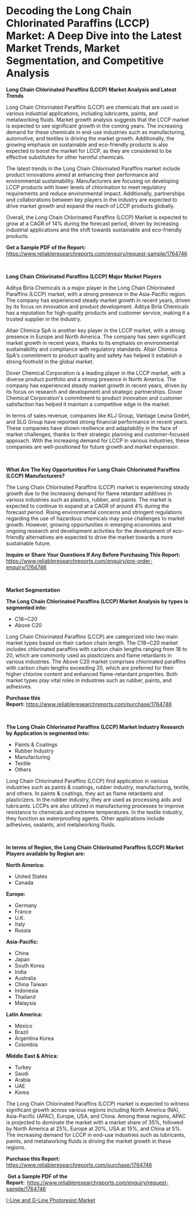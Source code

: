 <p><h1>Decoding the Long Chain Chlorinated Paraffins (LCCP) Market: A Deep Dive into the Latest Market Trends, Market Segmentation, and Competitive Analysis</h1></p><p><strong>Long Chain Chlorinated Paraffins (LCCP) Market Analysis and Latest Trends</strong></p>
<p><p>Long Chain Chlorinated Paraffins (LCCP) are chemicals that are used in various industrial applications, including lubricants, paints, and metalworking fluids. Market growth analysis suggests that the LCCP market is expected to see significant growth in the coming years. The increasing demand for these chemicals in end-use industries such as manufacturing, automotive, and textiles is driving the market growth. Additionally, the growing emphasis on sustainable and eco-friendly products is also expected to boost the market for LCCP, as they are considered to be effective substitutes for other harmful chemicals.</p><p>The latest trends in the Long Chain Chlorinated Paraffins market include product innovations aimed at enhancing their performance and environmental sustainability. Manufacturers are focusing on developing LCCP products with lower levels of chlorination to meet regulatory requirements and reduce environmental impact. Additionally, partnerships and collaborations between key players in the industry are expected to drive market growth and expand the reach of LCCP products globally.</p><p>Overall, the Long Chain Chlorinated Paraffins (LCCP) Market is expected to grow at a CAGR of 14% during the forecast period, driven by increasing industrial applications and the shift towards sustainable and eco-friendly products.</p></p>
<p><strong>Get a Sample PDF of the Report:&nbsp;</strong> <a href="https://www.reliableresearchreports.com/enquiry/request-sample/1764746">https://www.reliableresearchreports.com/enquiry/request-sample/1764746</a></p>
<p>&nbsp;</p>
<p><strong>Long Chain Chlorinated Paraffins (LCCP) Major Market Players</strong></p>
<p><p>Aditya Birla Chemicals is a major player in the Long Chain Chlorinated Paraffins (LCCP) market, with a strong presence in the Asia-Pacific region. The company has experienced steady market growth in recent years, driven by its focus on innovation and product development. Aditya Birla Chemicals has a reputation for high-quality products and customer service, making it a trusted supplier in the industry.</p><p>Altair Chimica SpA is another key player in the LCCP market, with a strong presence in Europe and North America. The company has seen significant market growth in recent years, thanks to its emphasis on environmental sustainability and compliance with regulatory standards. Altair Chimica SpA's commitment to product quality and safety has helped it establish a strong foothold in the global market.</p><p>Dover Chemical Corporation is a leading player in the LCCP market, with a diverse product portfolio and a strong presence in North America. The company has experienced steady market growth in recent years, driven by its focus on research and development and strategic partnerships. Dover Chemical Corporation's commitment to product innovation and customer satisfaction has helped it maintain a competitive edge in the market.</p><p>In terms of sales revenue, companies like KLJ Group, Vantage Leuna GmbH, and SLG Group have reported strong financial performance in recent years. These companies have shown resilience and adaptability in the face of market challenges, thanks to their strategic planning and customer-focused approach. With the increasing demand for LCCP in various industries, these companies are well-positioned for future growth and market expansion.</p></p>
<p>&nbsp;</p>
<p><strong>What Are The Key Opportunities For Long Chain Chlorinated Paraffins (LCCP) Manufacturers?</strong></p>
<p><p>The Long Chain Chlorinated Paraffins (LCCP) market is experiencing steady growth due to the increasing demand for flame retardant additives in various industries such as plastics, rubber, and paints. The market is expected to continue to expand at a CAGR of around 4% during the forecast period. Rising environmental concerns and stringent regulations regarding the use of hazardous chemicals may pose challenges to market growth. However, growing opportunities in emerging economies and ongoing research and development activities for the development of eco-friendly alternatives are expected to drive the market towards a more sustainable future.</p></p>
<p><strong>Inquire or Share Your Questions If Any Before Purchasing This Report:</strong> <a href="https://www.reliableresearchreports.com/enquiry/pre-order-enquiry/1764746">https://www.reliableresearchreports.com/enquiry/pre-order-enquiry/1764746</a></p>
<p>&nbsp;</p>
<p><strong>Market Segmentation</strong></p>
<p><strong>The Long Chain Chlorinated Paraffins (LCCP) Market Analysis by types is segmented into:</strong></p>
<p><ul><li>C18~C20</li><li>Above C20</li></ul></p>
<p><p>Long Chain Chlorinated Paraffins (LCCP) are categorized into two main market types based on their carbon chain length. The C18~C20 market includes chlorinated paraffins with carbon chain lengths ranging from 18 to 20, which are commonly used as plasticizers and flame retardants in various industries. The Above C20 market comprises chlorinated paraffins with carbon chain lengths exceeding 20, which are preferred for their higher chlorine content and enhanced flame-retardant properties. Both market types play vital roles in industries such as rubber, paints, and adhesives.</p></p>
<p><strong>Purchase this Report:&nbsp;</strong><a href="https://www.reliableresearchreports.com/purchase/1764746">https://www.reliableresearchreports.com/purchase/1764746</a></p>
<p>&nbsp;</p>
<p><strong>The Long Chain Chlorinated Paraffins (LCCP) Market Industry Research by Application is segmented into:</strong></p>
<p><ul><li>Paints & Coatings</li><li>Rubber Industry</li><li>Manufacturing</li><li>Textile</li><li>Others</li></ul></p>
<p><p>Long Chain Chlorinated Paraffins (LCCP) find application in various industries such as paints & coatings, rubber industry, manufacturing, textile, and others. In paints & coatings, they act as flame retardants and plasticizers. In the rubber industry, they are used as processing aids and lubricants. LCCPs are also utilized in manufacturing processes to improve resistance to chemicals and extreme temperatures. In the textile industry, they function as waterproofing agents. Other applications include adhesives, sealants, and metalworking fluids.</p></p>
<p>&nbsp;</p>
<p><strong>In terms of Region, the Long Chain Chlorinated Paraffins (LCCP) Market Players available by Region are:</strong></p>
<p>
    <p> <strong> North America: </strong>
        <ul>
            <li>United States</li>
            <li>Canada</li>
        </ul>
        </p> 
    <p> <strong> Europe: </strong>
        <ul>
            <li>Germany</li>
            <li>France</li>
            <li>U.K.</li>
            <li>Italy</li>
            <li>Russia</li>
        </ul>
        </p> 
    <p> <strong> Asia-Pacific: </strong>
        <ul>
            <li>China</li>
            <li>Japan</li>
            <li>South Korea</li>
            <li>India</li>
            <li>Australia</li>
            <li>China Taiwan</li>
            <li>Indonesia</li>
            <li>Thailand</li>
            <li>Malaysia</li>
        </ul>
        </p> 
    <p> <strong> Latin America: </strong>
        <ul>
            <li>Mexico</li>
            <li>Brazil</li>
            <li>Argentina Korea</li>
            <li>Colombia</li>
        </ul>
        </p> 
    <p> <strong> Middle East & Africa: </strong>
        <ul>
            <li>Turkey</li>
            <li>Saudi</li>
            <li>Arabia</li>
            <li>UAE</li>
            <li>Korea</li>
        </ul>
    </p>
    </p>
<p><p>The Long Chain Chlorinated Paraffins (LCCP) market is expected to witness significant growth across various regions including North America (NA), Asia-Pacific (APAC), Europe, USA, and China. Among these regions, APAC is projected to dominate the market with a market share of 35%, followed by North America at 25%, Europe at 20%, USA at 15%, and China at 5%. The increasing demand for LCCP in end-use industries such as lubricants, paints, and metalworking fluids is driving the market growth in these regions.</p></p>
<p><strong>Purchase this Report: </strong><a href="https://www.reliableresearchreports.com/purchase/1764746">https://www.reliableresearchreports.com/purchase/1764746</a></p>
<p>&nbsp;<strong>Get a Sample PDF of the Report:&nbsp;&nbsp;</strong><a href="https://www.reliableresearchreports.com/enquiry/request-sample/1764746">https://www.reliableresearchreports.com/enquiry/request-sample/1764746</a></p>
<p><strong></strong></p>
<p><p><a href="https://github.com/RickHolmes3/Market-Research-Report-List-3/blob/main/i-line-and-g-line-photoresist-market.md">I-Line and G-Line Photoresist Market</a></p></p>